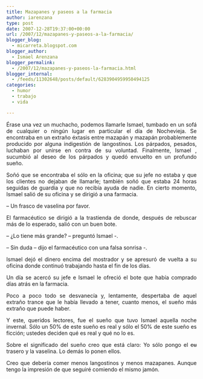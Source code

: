 ```yaml
---
title: Mazapanes y paseos a la farmacia
author: iarenzana
type: post
date: 2007-12-28T19:37:00+00:00
url: /2007/12/mazapanes-y-paseos-a-la-farmacia/
blogger_blog:
  - micarreta.blogspot.com
blogger_author:
  - Ismael Arenzana
blogger_permalink:
  - /2007/12/mazapanes-y-paseos-la-farmacia.html
blogger_internal:
  - /feeds/11302648/posts/default/6283904959950494125
categories:
  - humor
  - trabajo
  - vida

---
```

<p style="text-align: justify;">
  Érase una vez un muchacho, podemos llamarle Ismael, tumbado en un sofá de cualquier o ningún lugar en particular el día de Nochevieja. Se encontraba en un extraño éxtasis entre mazapán y mazapán probablemente producido por alguna indigestión de langostinos. Los párpados, pesados, luchaban por unirse en contra de su voluntad. Finalmente, Ismael , sucumbió al deseo de los párpados y quedó envuelto en un profundo sueño.
</p>

<p style="text-align: justify;">
  Soñó que se encontraba el sólo en la oficina; que su jefe no estaba y que los clientes no dejaban de llamarle; también soñó que estaba 24 horas seguidas de guardia y que no recibía ayuda de nadie. En cierto momento, Ismael salió de su oficina y se dirigió a una farmacia.
</p>

<p style="text-align: justify;">
  &#8211; Un frasco de vaselina por favor.
</p>

<p style="text-align: justify;">
  El farmacéutico se dirigió a la trastienda de donde, después de rebuscar más de lo esperado, salió con un buen bote.
</p>

<p style="text-align: justify;">
  &#8211; ¿Lo tiene más grande? &#8211; preguntó Ismael -.
</p>

<p style="text-align: justify;">
  &#8211; Sin duda &#8211; dijo el farmacéutico con una falsa sonrisa -.
</p>

<p style="text-align: justify;">
  Ismael dejó el dinero encima del mostrador y se apresuró de vuelta a su oficina donde continuó trabajando hasta el fin de los días.
</p>

<p style="text-align: justify;">
  Un día se acercó su jefe e Ismael le ofreció el bote que había comprado días atrás en la farmacia.
</p>

<p style="text-align: justify;">
  Poco a poco todo se desvanecía y, lentamente, despertaba de aquel extraño trance que le había llevado a tener, cuanto menos, el sueño más extraño que puede haber.
</p>

<p style="text-align: justify;">
  Y este, queridos lectores, fue el sueño que tuvo Ismael aquella noche invernal. Sólo un 50% de este sueño es real y sólo el 50% de este sueño es ficción; ustedes deciden qué es real y qué no lo es.
</p>

<p style="text-align: justify;">
  Sobre el significado del sueño creo que está claro: Yo sólo pongo el <span style="text-decoration: line-through; -webkit-text-decorations-in-effect: line-through;">cu</span> trasero y la vaselina. Lo demás lo ponen ellos.
</p>

<p style="text-align: justify;">
  Creo que debería comer menos langostinos y menos mazapanes. Aunque tengo la impresión de que seguiré comiendo el mismo jamón.
</p>